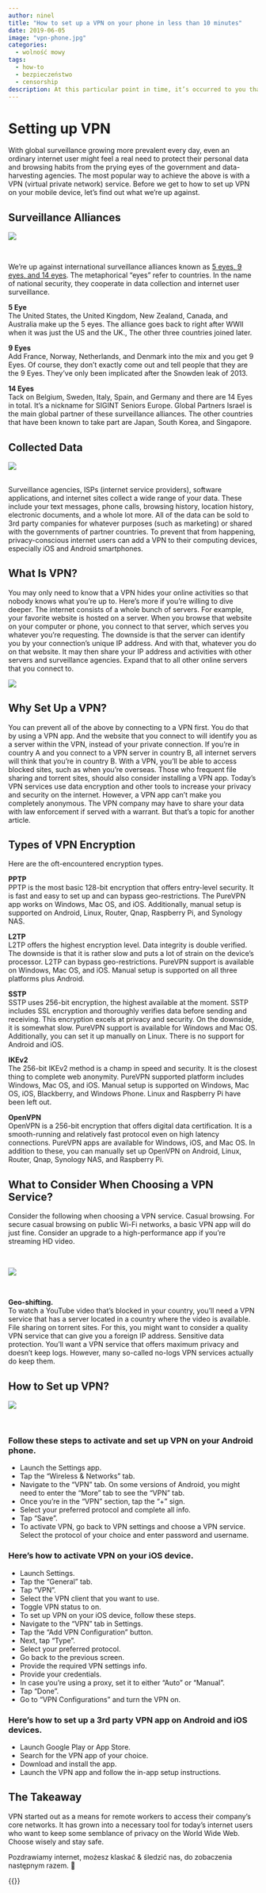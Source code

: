 ```yaml
---
author: ninel
title: "How to set up a VPN on your phone in less than 10 minutes"
date: 2019-06-05
image: "vpn-phone.jpg"
categories:
  - wolność mowy
tags:
  - how-to
  - bezpieczeństwo
  - censorship
description: At this particular point in time, it’s occurred to you that it might be a good idea to set up a VPN (Virtual Private Network) on your mobile phone. However, the problem is that you don’t have any idea of where to begin. Well, the good news is thatyou’ve come to the right place. We’re here to tell you how to set up your new VPN in just a few minutes on either your iPhone or your Android device.
---
```



# Setting up VPN

With global surveillance growing more prevalent every day, even an ordinary internet user might feel a real need to protect their personal data and browsing habits from the prying eyes of the government and data-harvesting agencies. The most popular way to achieve the above is with a VPN (virtual private network) service. Before we get to how to set up VPN on your mobile device, let’s find out what we’re up against.

## Surveillance Alliances

![](vpn2.jpg)

<br/>

We’re up against international surveillance alliances known as [5 eyes, 9 eyes, and 14 eyes](https://restoreprivacy.com/5-eyes-9-eyes-14-eyes/). The metaphorical “eyes” refer to countries. In the name of national security, they cooperate in data collection and internet user surveillance.

**5 Eye** <br/> The United States, the United Kingdom, New Zealand, Canada, and Australia make up the 5 eyes. The alliance goes back to right after WWII when it was just the US and the UK., The other three countries joined later.

**9 Eyes** <br/> Add France, Norway, Netherlands, and Denmark into the mix and you get 9 Eyes. Of course, they don’t exactly come out and tell people that they are the 9 Eyes. They’ve only been implicated after the Snowden leak of 2013.

**14 Eyes** <br/> Tack on Belgium, Sweden, Italy, Spain, and Germany and there are 14 Eyes in total. It’s a nickname for SIGINT Seniors Europe. Global Partners Israel is the main global partner of these surveillance alliances. The other countries that have been known to take part are Japan, South Korea, and Singapore.


## Collected Data

![](vpn3.jpg)

<br/>
Surveillance agencies, ISPs (internet service providers), software applications, and internet sites collect a wide range of your data. These include your text messages, phone calls, browsing history, location history, electronic documents, and a whole lot more. All of the data can be sold to 3rd party companies for whatever purposes (such as marketing) or shared with the governments of partner countries. To prevent that from happening, privacy-conscious internet users can add a VPN to their computing devices, especially iOS and Android smartphones.

## What Is VPN?

You may only need to know that a VPN hides your online activities so that nobody knows what you’re up to. Here’s more if you’re willing to dive deeper. The internet consists of a whole bunch of servers. For example, your favorite website is hosted on a server. When you browse that website on your computer or phone, you connect to that server, which serves you whatever you’re requesting. The downside is that the server can identify you by your connection’s unique IP address. And with that, whatever you do on that website. It may then share your IP address and activities with other servers and surveillance agencies. Expand that to all other online servers that you connect to.

![](vpn4.jpg)

## Why Set Up a VPN?

You can prevent all of the above by connecting to a VPN first. You do that by using a VPN app. And the website that you connect to will identify you as a server within the VPN, instead of your private connection. If you’re in country A and you connect to a VPN server in country B, all internet servers will think that you’re in country B. With a VPN, you’ll be able to access blocked sites, such as when you’re overseas. Those who frequent file sharing and torrent sites, should also consider installing a VPN app. Today’s VPN services use data encryption and other tools to increase your privacy and security on the internet. However, a VPN app can’t make you completely anonymous. The VPN company may have to share your data with law enforcement if served with a warrant. But that’s a topic for another article.

## Types of VPN Encryption

Here are the oft-encountered encryption types.

**PPTP** <br/> PPTP is the most basic 128-bit encryption that offers entry-level security. It is fast and easy to set up and can bypass geo-restrictions. The PureVPN app works on Windows, Mac OS, and iOS. Additionally, manual setup is supported on Android, Linux, Router, Qnap, Raspberry Pi, and Synology NAS.

**L2TP** <br/> L2TP offers the highest encryption level. Data integrity is double verified. The downside is that it is rather slow and puts a lot of strain on the device’s processor. L2TP can bypass geo-restrictions. PureVPN support is available on Windows, Mac OS, and iOS. Manual setup is supported on all three platforms plus Android.

**SSTP**<br/> SSTP uses 256-bit encryption, the highest available at the moment. SSTP includes SSL encryption and thoroughly verifies data before sending and receiving. This encryption excels at privacy and security. On the downside, it is somewhat slow. PureVPN support is available for Windows and Mac OS. Additionally, you can set it up manually on Linux. There is no support for Android and iOS.

**IKEv2**<br/> The 256-bit IKEv2 method is a champ in speed and security. It is the closest thing to complete web anonymity. PureVPN supported platform includes Windows, Mac OS, and iOS. Manual setup is supported on Windows, Mac OS, iOS, Blackberry, and Windows Phone. Linux and Raspberry Pi have been left out.

**OpenVPN** <br/> OpenVPN is a 256-bit encryption that offers digital data certification. It is a smooth-running and relatively fast protocol even on high latency connections. PureVPN apps are available for Windows, iOS, and Mac OS. In addition to these, you can manually set up OpenVPN on Android, Linux, Router, Qnap, Synology NAS, and Raspberry Pi.

## What to Consider When Choosing a VPN Service?

Consider the following when choosing a VPN service. Casual browsing. For secure casual browsing on public Wi-Fi networks, a basic VPN app will do just fine. Consider an upgrade to a high-performance app if you’re streaming HD video.

</br>

![](vpn5.jpg)

</br>

**Geo-shifting.** <br/> To watch a YouTube video that’s blocked in your country, you’ll need a VPN service that has a server located in a country where the video is available. File sharing on torrent sites. For this, you might want to consider a quality VPN service that can give you a foreign IP address. Sensitive data protection. You’ll want a VPN service that offers maximum privacy and doesn’t keep logs. However, many so-called no-logs VPN services actually do keep them.

## How to Set up VPN?

![](vpn6.jpg)

<br/>

### Follow these steps to activate and set up VPN on your **Android phone**. <br/>
- Launch the Settings app. <br/>
- Tap the “Wireless & Networks” tab.<br/>
- Navigate to the “VPN” tab. On some versions of Android, you might need to enter the “More” tab to see the “VPN” tab. <br/>
- Once you’re in the “VPN” section, tap the “+” sign.<br/>
- Select your preferred protocol and complete all info.<br/>
- Tap “Save”.<br/>
- To activate VPN, go back to VPN settings and choose a VPN service. Select the protocol of your choice and enter password and username.<br/>

### Here’s how to activate VPN on your **iOS device**.<br/>
- Launch Settings.<br/>
- Tap the “General” tab.<br/>
- Tap “VPN”.<br/>
- Select the VPN client that you want to use.<br/>
- Toggle VPN status to on.<br/>
- To set up VPN on your iOS device, follow these steps.<br/>
- Navigate to the “VPN” tab in Settings.<br/>
- Tap the “Add VPN Configuration” button.<br/>
- Next, tap “Type”.<br/>
- Select your preferred protocol.<br/>
- Go back to the previous screen.<br/>
- Provide the required VPN settings info.<br/>
- Provide your credentials.<br/>
- In case you’re using a proxy, set it to either “Auto” or “Manual”.<br/>
- Tap “Done”. <br/>
- Go to “VPN Configurations” and turn the VPN on.<br/>

### Here’s how to **set up a 3rd party VPN app on Android and iOS devices**.<br/>
- Launch Google Play or App Store.<br/>
- Search for the VPN app of your choice.<br/>
- Download and install the app.<br/>
- Launch the VPN app and follow the in-app setup instructions.<br/>

## The Takeaway

VPN started out as a means for remote workers to access their company’s core networks. It has grown into a necessary tool for today’s internet users who want to keep some semblance of privacy on the World Wide Web. Choose wisely and stay safe.

Pozdrawiamy internet, możesz klaskać & śledzić nas, do zobaczenia następnym razem. 🤫

{{<tweet id="1142099377546244098">}}
